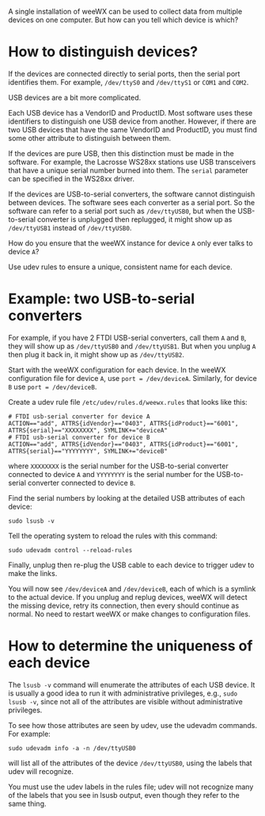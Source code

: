 A single installation of weeWX can be used to collect data from multiple devices on one computer.  But how can you tell which device is which?

# How to distinguish devices?

If the devices are connected directly to serial ports, then the serial port identifies them.  For example, `/dev/ttyS0` and `/dev/ttyS1` or `COM1` and `COM2`.

USB devices are a bit more complicated.

Each USB device has a VendorID and ProductID.  Most software uses these identifiers to distinguish one USB device from another.  However, if there are two USB devices that have the same VendorID and ProductID, you must find some other attribute to distinguish between them.

If the devices are pure USB, then this distinction must be made in the software.  For example, the Lacrosse WS28xx stations use USB transceivers that have a unique serial number burned into them.  The `serial` parameter can be specified in the WS28xx driver.

If the devices are USB-to-serial converters, the software cannot distinguish between devices.  The software sees each converter as a serial port.  So the software can refer to a serial port such as `/dev/ttyUSB0`, but when the USB-to-serial converter is unplugged then replugged, it might show up as `/dev/ttyUSB1` instead of `/dev/ttyUSB0`.

How do you ensure that the weeWX instance for device `A` only ever talks to device `A`?

Use udev rules to ensure a unique, consistent name for each device.

# Example: two USB-to-serial converters

For example, if you have 2 FTDI USB-serial converters, call them `A` and `B`, they will show up as `/dev/ttyUSB0` and `/dev/ttyUSB1`.  But when you unplug `A` then plug it back in, it might show up as `/dev/ttyUSB2`.  

Start with the weeWX configuration for each device.  In the weeWX configuration file for device `A`, use `port = /dev/deviceA`.  Similarly, for device `B` use `port = /dev/deviceB`.

Create a udev rule file `/etc/udev/rules.d/weewx.rules` that looks like this:

```
# FTDI usb-serial converter for device A
ACTION=="add", ATTRS{idVendor}=="0403", ATTRS{idProduct}=="6001", ATTRS{serial}=="XXXXXXXX", SYMLINK+="deviceA"
# FTDI usb-serial converter for device B
ACTION=="add", ATTRS{idVendor}=="0403", ATTRS{idProduct}=="6001", ATTRS{serial}=="YYYYYYYY", SYMLINK+="deviceB"
```
where `XXXXXXXX` is the serial number for the USB-to-serial converter connected to device `A` and `YYYYYYYY` is the serial number for the USB-to-serial converter connected to device `B`.

Find the serial numbers by looking at the detailed USB attributes of each device:

`sudo lsusb -v`

Tell the operating system to reload the rules with this command:

`sudo udevadm control --reload-rules`

Finally, unplug then re-plug the USB cable to each device to trigger udev to make the links.

You will now see `/dev/deviceA` and `/dev/deviceB`, each of which is a symlink to the actual device.  If you unplug and replug devices, weeWX will detect the missing device, retry its connection, then every should continue as normal.  No need to restart weeWX or make changes to configuration files.

# How to determine the uniqueness of each device

The `lsusb -v` command will enumerate the attributes of each USB device.  It is usually a good idea to run it with administrative privileges, e.g., `sudo lsusb -v`, since not all of the attributes are visible without administrative privileges.

To see how those attributes are seen by udev, use the udevadm commands.  For example:

`sudo udevadm info -a -n /dev/ttyUSB0`

will list all of the attributes of the device `/dev/ttyUSB0`, using the labels that udev will recognize.

You must use the udev labels in the rules file; udev will not recognize many of the labels that you see in lsusb output, even though they refer to the same thing.
